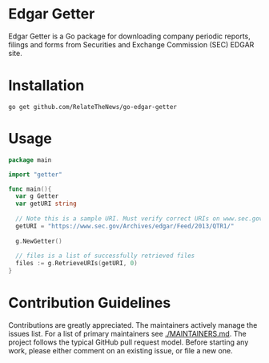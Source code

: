 # Edgar Getter
Edgar Getter is a Go package for downloading company periodic reports, 
filings and forms from Securities and Exchange Commission (SEC) EDGAR site.

# Installation
`go get github.com/RelateTheNews/go-edgar-getter`
# Usage
```go
package main

import "getter"

func main(){
  var g Getter
  var getURI string
  
  // Note this is a sample URI. Must verify correct URIs on www.sec.gov
  getURI = "https://www.sec.gov/Archives/edgar/Feed/2013/QTR1/"
  
  g.NewGetter()
  
  // files is a list of successfully retrieved files
  files := g.RetrieveURIs(getURI, 0)
}
```

# Contribution Guidelines
Contributions are greatly appreciated. The maintainers actively manage the issues list. 
For a list of primary maintainers see [./MAINTAINERS.md](./MAINTAINERS.md). The project follows the typical GitHub pull request model.
Before starting any work, please either comment on an existing issue, or file a new one.
